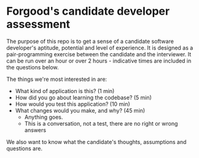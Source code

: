 # Forgood's candidate developer assessment
The purpose of this repo is to get a sense of a candidate software developer's aptitude, potential and level of experience.
It is designed as a pair-programming exercise between the candidate and the interviewer. It can be run over an hour or over 2 hours - indicative times are included in the questions below.

The things we're most interested in are:
 * What kind of application is this? (1 min)
 * How did you go about learning the codebase? (5 min)
 * How would you test this application? (10 min)
 * What changes would you make, and why? (45 min)
   * Anything goes.
   * This is a conversation, not a test, there are no right or wrong answers

We also want to know what the candidate's thoughts, assumptions and questions are.
